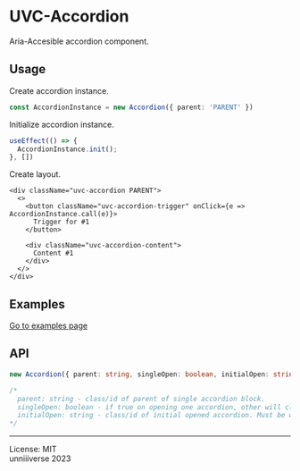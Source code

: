 # UVC-Accordion
Aria-Accesible accordion component.

## Usage
Create accordion instance.
```ts
const AccordionInstance = new Accordion({ parent: 'PARENT' })
```

Initialize accordion instance.
```ts
useEffect(() => {
  AccordionInstance.init();
}, [])
```

Create layout.
```tsx
<div className="uvc-accordion PARENT">
  <>
    <button className="uvc-accordion-trigger" onClick={e => AccordionInstance.call(e)}>
      Trigger for #1
    </button>

    <div className="uvc-accordion-content">
      Content #1
    </div>
  </>
</div>
```

## Examples
[Go to examples page](https://unniiiverse.github.io/uvc/accordion)

## API
```ts
new Accordion({ parent: string, singleOpen: boolean, initialOpen: string })

/*
  parent: string - class/id of parent of single accordion block.
  singleOpen: boolean - if true on opening one accordion, other will close.
  initialOpen: string - class/id of initial opened accordion. Must be with trigger/content.
*/
```

<hr>

License: MIT <br>
unniiiverse 2023